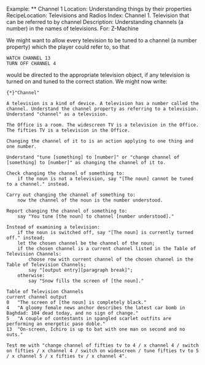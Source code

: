 Example: ** Channel 1
Location: Understanding things by their properties
RecipeLocation: Televisions and Radios
Index: Channel 1. Television that can be referred to by channel
Description: Understanding channels (a number) in the names of televisions.
For: Z-Machine

  
We might want to allow every television to be tuned to a channel (a number property) which the player could refer to, so that

  

``` inform7
WATCH CHANNEL 13
TURN OFF CHANNEL 4
```

  
would be directed to the appropriate television object, if any television is turned on and tuned to the correct station. We might now write:

  

``` inform7
{*}"Channel"

A television is a kind of device. A television has a number called the channel. Understand the channel property as referring to a television. Understand "channel" as a television.

The Office is a room. The widescreen TV is a television in the Office. The fifties TV is a television in the Office.

Changing the channel of it to is an action applying to one thing and one number.

Understand "tune [something] to [number]" or "change channel of [something] to [number]" as changing the channel of it to.

Check changing the channel of something to:
	if the noun is not a television, say "[The noun] cannot be tuned to a channel." instead.

Carry out changing the channel of something to:
	now the channel of the noun is the number understood.

Report changing the channel of something to:
	say "You tune [the noun] to channel [number understood]."

Instead of examining a television:
	if the noun is switched off, say "[The noun] is currently turned off." instead;
	let the chosen channel be the channel of the noun;
	if the chosen channel is a current channel listed in the Table of Television Channels:
		choose row with current channel of the chosen channel in the Table of Television Channels;
		say "[output entry][paragraph break]";
	otherwise:
		say "Snow fills the screen of [the noun]."

Table of Television Channels
current channel	output
0	"The screen of [the noun] is completely black."
4	"A gloomy female news anchor describes the latest car bomb in Baghdad: 104 dead today, and no sign of change."
5	"A couple of contestants in spangled scarlet outfits are performing an energetic paso doble."
13	"On-screen, Ichiro is up to bat with one man on second and no outs."

Test me with "change channel of fifties tv to 4 / x channel 4 / switch on fifties / x channel 4 / switch on widescreen / tune fifties tv to 5 / x channel 5 / x fifties tv / x channel 4".
```

